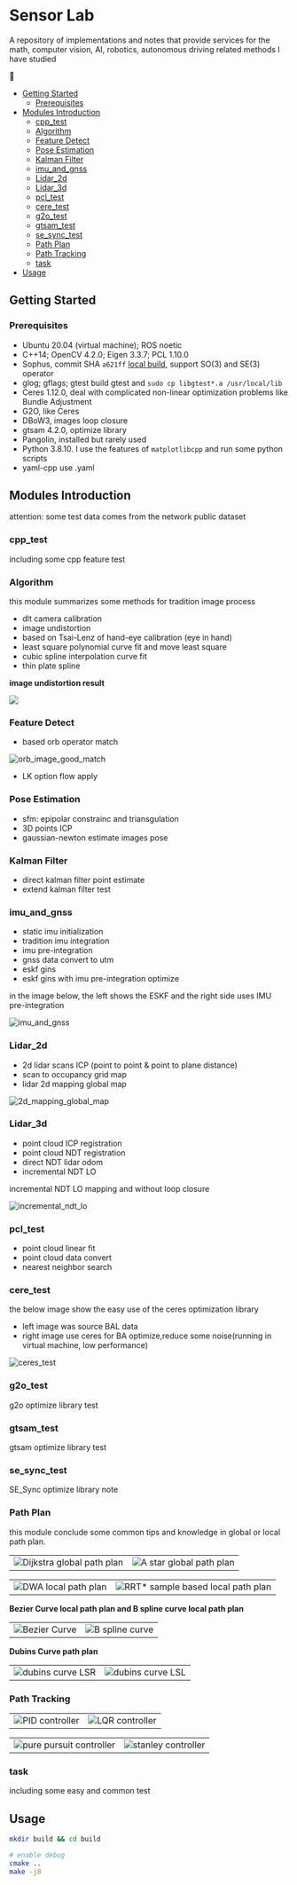 # Sensor Lab <!-- omit in toc -->

A repository of implementations and notes that provide services for the math, computer vision, AI, robotics, autonomous driving related methods I have studied

:construction:

- [Getting Started](#getting-started)
  - [Prerequisites](#prerequisites)
- [Modules Introduction](#modules-introduction)
  - [cpp\_test](#cpp_test)
  - [Algorithm](#algorithm)
  - [Feature Detect](#feature-detect)
  - [Pose Estimation](#pose-estimation)
  - [Kalman Filter](#kalman-filter)
  - [imu\_and\_gnss](#imu_and_gnss)
  - [Lidar\_2d](#lidar_2d)
  - [Lidar\_3d](#lidar_3d)
  - [pcl\_test](#pcl_test)
  - [cere\_test](#cere_test)
  - [g2o\_test](#g2o_test)
  - [gtsam\_test](#gtsam_test)
  - [se\_sync\_test](#se_sync_test)
  - [Path Plan](#path-plan)
  - [Path Tracking](#path-tracking)
  - [task](#task)
- [Usage](#usage)

## Getting Started

### Prerequisites

- Ubuntu 20.04 (virtual machine); ROS noetic
- C++14; OpenCV 4.2.0; Eigen 3.3.7; PCL 1.10.0
- Sophus, commit SHA `a621ff` [local build](./task/local_build_sophus.md), support SO(3) and SE(3) operator
- glog; gflags; gtest build gtest and `sudo cp libgtest*.a /usr/local/lib`
- Ceres 1.12.0, deal with complicated non-linear optimization problems like Bundle Adjustment
- G2O, like Ceres
- DBoW3, images loop closure
- gtsam 4.2.0, optimize library
- Pangolin, installed but rarely used
- Python 3.8.10. I use the features of `matplotlibcpp` and run some python scripts
- yaml-cpp use .yaml

## Modules Introduction

attention: some test data comes from the network public dataset

### cpp_test

including some cpp feature test

### Algorithm

this module summarizes some methods for tradition image process

- dlt camera calibration
- image undistortion
- based on Tsai-Lenz of hand-eye calibration (eye in hand)
- least square polynomial curve fit and move least square
- cubic spline interpolation curve fit
- thin plate spline

**image undistortion result**

![](./support_files/image/algorithm/img1.png)

### Feature Detect

- based orb operator match

![orb_image_good_match](./support_files/image/feature_detect/orb_image_good_match.png)

- LK option flow apply

### Pose Estimation

- sfm: epipolar constrainc and triansgulation
- 3D points ICP
- gaussian-newton estimate images pose

### Kalman Filter

- direct kalman filter point estimate
- extend kalman filter test

### imu_and_gnss

- static imu initialization
- tradition imu integration
- imu pre-integration
- gnss data convert to utm
- eskf gins
- eskf gins with imu pre-integration optimize

in the image below, the left shows the ESKF and the right side uses IMU pre-integration

![imu_and_gnss](./support_files/image/imu_and_gnss/imu_and_gnss.png)

### Lidar_2d

- 2d lidar scans ICP (point to point & point to plane distance)
- scan to occupancy grid map 
- lidar 2d mapping global map

![2d_mapping_global_map](./support_files/image/lidar_2d/2d_mapping_global_map.png)

### Lidar_3d

- point cloud ICP registration
- point cloud NDT registration
- direct NDT lidar odom
- incremental NDT LO

incremental NDT LO mapping and without loop closure

![incremental_ndt_lo](./support_files/image/lidar_3d/incremental_ndt_lo.png)

### pcl_test

- point cloud linear fit
- point cloud data convert
- nearest neighbor search

### cere_test

the below image show the easy use of the ceres optimization library

- left image was source BAL data
- right image use ceres for BA optimize,reduce some noise(running in virtual machine, low performance)

![ceres_test](./support_files/image/ceres_test/ceres_1.png)


### g2o_test

g2o optimize library test

### gtsam_test

gtsam optimize library test

### se_sync_test

SE_Sync optimize library note

### Path Plan

this module conclude some common tips and knowledge in global or local path plan. 

<table>
    <tr>
        <td ><center><img src="./support_files/image/path_plan/dijkstra_demo.png" >Dijkstra global path plan </center></td>
        <td ><center><img src="./support_files/image/path_plan/astar_demo.png"  >A star global path plan</center></td>
    </tr>
</table>

<table>
    <tr>
        <td ><center><img src="./support_files/image/path_plan/dwa_demo.png" >DWA local path plan </center></td>
        <td ><center><img src="./support_files/image/path_plan/rrt_star_demo.png"  >RRT* sample based local path plan</center></td>
    </tr>
</table>

**Bezier Curve local path plan and B spline curve local path plan**

<table>
    <tr>
        <td ><center><img src="./support_files/image/path_plan/bezier_curve.png" >Bezier Curve </center></td>
        <td ><center><img src="./support_files/image/path_plan/b_spline_demo.png"  >B spline curve </center></td>
    </tr>
</table>

**Dubins Curve path plan**

<table>
    <tr>
        <td ><center><img src="./support_files/image/path_plan/dubins_curve_1.png" >dubins curve LSR </center></td>
        <td ><center><img src="./support_files/image/path_plan/dubins_curve_2.png"  >dubins curve LSL</center></td>
    </tr>
</table>

### Path Tracking

<table>
    <tr>
        <td ><center><img src="./support_files/image/path_tracking/pid_demo.png" >PID controller </center></td>
        <td ><center><img src="./support_files/image/path_tracking/lqr_demo.png"  >LQR controller</center></td>
    </tr>
</table>

<table>
    <tr>
        <td ><center><img src="./support_files/image/path_tracking/pure_pursuit_1.png" >pure pursuit controller </center></td>
        <td ><center><img src="./support_files/image/path_tracking/stanley_1.png"  >stanley controller</center></td>
    </tr>
</table>

### task

including some easy and common test

## Usage

```bash
mkdir build && cd build

# enable debug
cmake ..
make -j8
```

